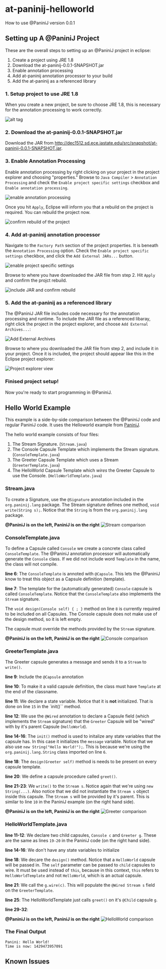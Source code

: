 # at-paninij-helloworld
How to use @PaniniJ version 0.0.1

## Setting up A @PaniniJ Project

These are the overall steps to setting up an @PaniniJ project in eclipse:

1. Create a project using JRE 1.8
2. Download the at-paninij-0.0.1-SNAPSHOT.jar
3. Enable annotation processing
4. Add at-paninij annotation processor to your build
5. Add the at-paninij as a referenced library


### 1. Setup project to use JRE 1.8

When you create a new project, be sure to choose JRE 1.8, this is necessary for the annotation processing to work correctly.

![alt tag](http://dec1512.sd.ece.iastate.edu/src/img/example/fig1.png)


### 2. Download the at-paninij-0.0.1-SNAPSHOT.jar

Download the JAR from  http://dec1512.sd.ece.iastate.edu/src/snapshot/at-paninij-0.0.1-SNAPSHOT.jar.


### 3. Enable Annotation Processing

Enable annotation processing by right clicking on your project in the project explorer and choosing "properties." Browse to `Java Compiler` > `Annotation Processing` and check the `Enable project specific settings` checkbox and `Enable annotation processing`.

![enable annotation processing](http://dec1512.sd.ece.iastate.edu/src/img/example/fig2.png)

Once you hit `Apply`, Eclipse will inform you that a rebuild on the project is required. You can rebuild the project now.

![confirm rebuild of the project](http://dec1512.sd.ece.iastate.edu/src/img/example/fig3.png)


### 4. Add at-paninij annotation processor

Navigate to the `Factory Path` section of the project properties. It is beneath the `Annotation Processing` option. Check the `Enable project specific settings` checkbox, and click the `Add External JARs...` button.

![enable project specific settings](http://dec1512.sd.ece.iastate.edu/src/img/example/fig4.png)

Browse to where you have downloaded the JAR file from step 2. Hit `Apply` and confirm the projct rebuild.

![include JAR and confirm rebuild](http://dec1512.sd.ece.iastate.edu/src/img/example/fig5.png)


### 5. Add the at-paninij as a referenced library

The @PaniniJ JAR file includes code necessary for the annotation processing and runtime. To include the JAR file as a referenced libaray, right click the project in the project explorer, and choose `Add External Archives...`:

![Add External Archives](http://dec1512.sd.ece.iastate.edu/src/img/example/fig6.png)

Browse to where you downloaded the JAR file from step 2, and include it in your project. Once it is included, the project should appear like this in the Eclipse project explorer:

![Project explorer view](http://dec1512.sd.ece.iastate.edu/src/img/example/fig7.png)


### Finised project setup!

Now you're ready to start programming in @PaniniJ.

## Hello World Example
This example is a side-by-side comparison between the @PaniniJ code and regular PaniniJ code. It uses the Helloworld example from [PaniniJ](http://paninij.org/).

The hello world example consists of four files:

1. The Stream Signature. (`Stream.java`)
2. The Console Capsule Template which implements the Stream signature. (`ConsoleTemplate.java`)
3. The Greeter Capsule Template which uses a Stream (`GreeterTemplate.java`)
4. The HelloWorld Capsule Template which *wires* the Greeter Capsule to use the Console. (`HelloWorldTemplate.java`)

### Stream.java

To create a Signature, use the `@Signature` annotation included in the `org.paninij.lang` package. The Stream signature defines one method, `void write(String s);`. Notice that the `String` is from the `org.paninij.lang` package. 

**@PaniniJ is on the left, PaniniJ is on the right**
![Stream comparison](http://dec1512.sd.ece.iastate.edu/src/img/example/ex-fig-stream.png)


### ConsoleTemplate.java

To define a Capsule called `Console` we create a concrete class called `ConsoleTemplate`. The @PaniniJ annotation processor will automatically generate the `Console` class. If we did not include word `Template` in the name, the class will not compile. 

**line 6**: The `ConsoleTemplate` is annoted with `@Capsule`. This lets the @PaniniJ know to treat this object as a Capsule definition (template).

**line 7**: The template for the (automatically generated) `Console` capsule is called `ConsoleTemplate`. Notice that the `ConsoleTemplate` also implements the `Stream` signature.

The `void design(Console self) { ; }` method on line `8` is currently required to be included on all Capsules. The Console capsule does not make use of the design method, so it is left empty.

The capsule must override the methods provided by the `Stream` signature.

**@PaniniJ is on the left, PaniniJ is on the right**
![Console comparison](http://dec1512.sd.ece.iastate.edu/src/img/example/ex-fig-console.png)


### GreeterTemplate.java

The Greeter capsule generates a message and sends it to a `Stream` to `write()`.

**line 9**: Include the `@Capsule` annotation

**line 10**: To make it a valid capsule definition, the class must have `Template` at the end of the classname.

**line 11**: We declare a state variable. Notice that it is **not** initialized. That is done on line `15` in the `init()`` method.

**line 12**: We use the `@Wired` annotation to declare a Capsule field (which implements the `Stream` signature) that the `Greeter` Capsule will be "wired" with by it's parent Capsule (`HelloWorld`).

**line 14-16**: The `init()` method is used to initalize any state variables that the capsule has. In this case it initializes the `message` variable. Notice that we also use `new String("Hello World!");`. This is because we're using the `org.paninij.lang.String` class imported on line `6`.

**line 18**: The `design(Greeter self)` method is needs to be present on every capsule template.

**line 20**: We define a capsule procedure called `greet()`.

**line 21-23**: We `write()` to the `Stream s`. Notice again that we're using `new String(...)`. Also notice that we did not instantiate the `Stream s` object inside this capsule. The `Stream s` will be provided by it's parent. This is similar to line `10` in the PaniniJ example (on the right hand side). 

**@PaniniJ is on the left, PaniniJ is on the right**
![Greeter comparison](http://dec1512.sd.ece.iastate.edu/src/img/example/ex-fig-greeter.png)


### HelloWorldTemplate.java

**line 11-12**: We declare two child capsules, `Console c` and `Greeter g`. These are the same as lines `19-20` in the PaniniJ code (on the right hand side).

**line 14-16**: We don't have any state variables to initialize

**line 18**: We decare the `design()` method. Notice that a `HelloWorld` capsule will be passed in. The `self` parameter can be passed to `child` capsules to wire. It must be used instead of `this`, because in this context, `this` refers to `HelloWorldTemplate` and not `HelloWorld`, which is an actual capsule.

**line 21**: We call the `g.wire(c)`. This will populate the `@Wired Stream s` field on the `GreeterTemplate`.

**line 25**: The HelloWorldTemplate just calls `greet()` on it's `@Child` capsule `g`.

**line 29-32**:

**@PaniniJ is on the left, PaniniJ is on the right**
![HelloWorld comparison](http://dec1512.sd.ece.iastate.edu/src/img/example/ex-fig-helloworld.png)

### The Final Output
```
Panini: Hello World!
Time is now: 1429473957091
```


## Known Issues
